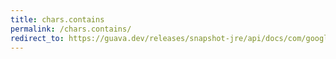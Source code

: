 ```yaml
---
title: chars.contains
permalink: /chars.contains/
redirect_to: https://guava.dev/releases/snapshot-jre/api/docs/com/google/common/primitives/Chars.html#contains-char:A-char-
---
```

